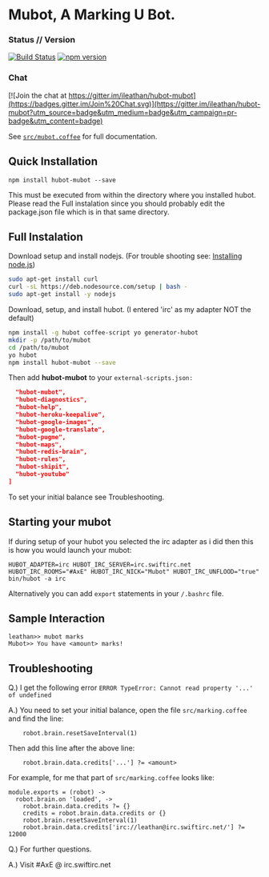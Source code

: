 # Mubot, A Marking U Bot.

### Status // Version
[![Build Status](https://travis-ci.org/ileathan/hubot-mubot.svg)](https://travis-ci.org/ileathan/hubot-mubot)
[![npm version](https://badge.fury.io/js/hubot-mubot.svg)](http://badge.fury.io/js/hubot-mubot)

### Chat
[![Join the chat at https://gitter.im/ileathan/hubot-mubot](https://badges.gitter.im/Join%20Chat.svg)](https://gitter.im/ileathan/hubot-mubot?utm_source=badge&utm_medium=badge&utm_campaign=pr-badge&utm_content=badge)

See [`src/mubot.coffee`](src/mubot.coffee) for full documentation.

## Quick Installation

`npm install hubot-mubot --save`

This must be executed from within the directory where you installed hubot. Please read the Full instalation since you should probably edit the package.json file which is in that same directory.

## Full Instalation

Download setup and install nodejs. (For trouble shooting see: [Installing node.js](https://github.com/joyent/node/wiki/installing-node.js-via-package-manager))
```bash
sudo apt-get install curl
curl -sL https://deb.nodesource.com/setup | bash -
sudo apt-get install -y nodejs
```

Download, setup, and install hubot. (I entered 'irc' as my adapter NOT the default)
```bash
npm install -g hubot coffee-script yo generator-hubot
mkdir -p /path/to/mubot
cd /path/to/mubot
yo hubot
npm install hubot-mubot --save
```

Then add **hubot-mubot** to your `external-scripts.json: `

```json
  "hubot-mubot",
  "hubot-diagnostics",
  "hubot-help",
  "hubot-heroku-keepalive",
  "hubot-google-images",
  "hubot-google-translate",
  "hubot-pugme",
  "hubot-maps",
  "hubot-redis-brain",
  "hubot-rules",
  "hubot-shipit",
  "hubot-youtube"
]

```

To set your initial balance see Troubleshooting.

## Starting your mubot

If during setup of your hubot you selected the irc adapter as i did then this is how you would launch your mubot:
```
HUBOT_ADAPTER=irc HUBOT_IRC_SERVER=irc.swiftirc.net HUBOT_IRC_ROOMS="#AxE" HUBOT_IRC_NICK="Mubot" HUBOT_IRC_UNFLOOD="true" bin/hubot -a irc
```
Alternatively you can add `export` statements in your `/.bashrc` file.

## Sample Interaction

```
leathan>> mubot marks
Mubot>> You have <amount> marks!
```

## Troubleshooting

Q.) I get the following error `ERROR TypeError: Cannot read property '...' of undefined`

A.) You need to set your initial balance, open the file `src/marking.coffee` and find the line:

```
    robot.brain.resetSaveInterval(1) 
```

Then add this line after the above line:

```
    robot.brain.data.credits['...'] ?= <amount>
```

For example, for me that part of `src/marking.coffee` looks like:
```
module.exports = (robot) ->
  robot.brain.on 'loaded', ->
    robot.brain.data.credits ?= {}
    credits = robot.brain.data.credits or {}
    robot.brain.resetSaveInterval(1) 
    robot.brain.data.credits['irc://leathan@irc.swiftirc.net/'] ?= 12000
```

Q.) For further questions.

A.) Visit #AxE @ irc.swiftirc.net

